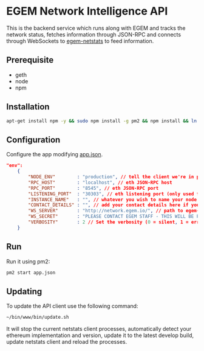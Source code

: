 EGEM Network Intelligence API
============

This is the backend service which runs along with EGEM and tracks the network status, fetches information through JSON-RPC and connects through WebSockets to [egem-netstats](https://github.com/TeamEGEM/egem-netstats) to feed information.


## Prerequisite
* geth
* node
* npm


## Installation
```bash
apt-get install npm -y && sudo npm install -g pm2 && npm install && ln -s /usr/bin/nodejs /usr/bin/node
```
## Configuration

Configure the app modifying [app.json](/egem-net-intelligence-api/app.json). 

```json
"env":
	{
		"NODE_ENV"        : "production", // tell the client we're in production environment
		"RPC_HOST"        : "localhost", // eth JSON-RPC host
		"RPC_PORT"        : "8545", // eth JSON-RPC port
		"LISTENING_PORT"  : "30303", // eth listening port (only used for display)
		"INSTANCE_NAME"   : "", // whatever you wish to name your node
		"CONTACT_DETAILS" : "", // add your contact details here if you wish (email/skype)
		"WS_SERVER"       : "http://network.egem.io/", // path to egem-netstats WebSockets api server
		"WS_SECRET"       : "PLEASE CONTACT EGEM STAFF - THIS WILL BE PUBLIC IN FUTURE", // WebSockets api server secret used for login
		"VERBOSITY"       : 2 // Set the verbosity (0 = silent, 1 = error, warn, 2 = error, warn, info, success, 3 = all logs)
	}
```

## Run

Run it using pm2:

```bash
pm2 start app.json
```

## Updating

To update the API client use the following command:

```bash
~/bin/www/bin/update.sh
```

It will stop the current netstats client processes, automatically detect your ethereum implementation and version, update it to the latest develop build, update netstats client and reload the processes.

